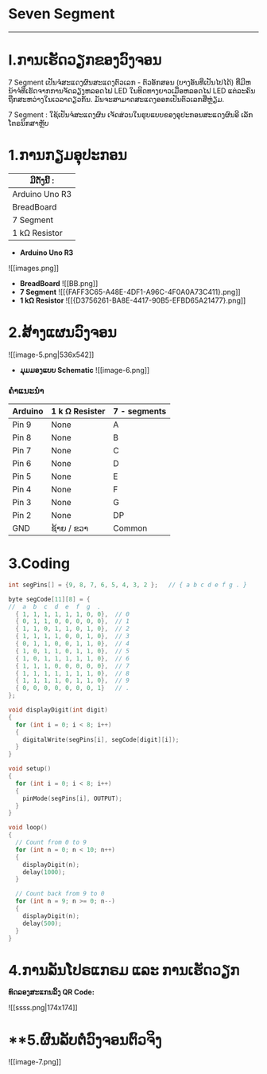 
# **Seven Segment**

---

# I.ການເຮັດວຽກຂອງວົງຈອນ

7 Segment ເປັນຈໍສະແດງຜົນສະແດງຕົວເລກ - ຕົວອັກສອນ (ບາງອັນທີ່ເປັນໄປໄດ້) ທີ່ມີຫນ້າຈໍທີ່ເຮັດຈາກການຈັດລຽງຫລອດໄຟ LED ໃນທິດທາງຍາວເມື່ອຫລອດໄຟ LED ແຕ່ລະຄົນຖືກສະຫວ່າງໃນເວລາດຽວກັນ. ມັນຈະສາມາດສະແດງອອກເປັນຕົວເລກສີ່ຫຼ່ຽມ.

7 Segment : ໃຊ້ເປັນຈໍສະແດງຜົນ ເຈັດສ່ວນໃນຮູບແບບຂອງອຸປະກອນສະແດງຜົນອີ ເລັກໂຕຣນິກສາຫຼັບ
# 1.ການກຽມອຸປະກອນ

| ມີດັ່ງນີ້ :    |
| -------------- |
| Arduino Uno R3 |
| BreadBoard     |
| 7 Segment      |
| 1 kΩ Resistor  |
- **Arduino Uno R3**

![[images.png]]

- **BreadBoard**
![[BB.png]]
- **7 Segment**
![[{FAFF3C65-A48E-4DF1-A96C-4F0A0A73C411}.png]]
- **1 kΩ Resistor**
![[{D3756261-BA8E-4417-90B5-EFBD65A21477}.png]]

# 2.ສ້າງແຜນວົງຈອນ
![[image-5.png|536x542]]
- **ມຸມມອງແບບ Schematic**
![[image-6.png]]
### ຄໍາແນະນໍາ

| Arduino | 1 k Ω Resister | 7 - segments |
| ------- | -------------- | ------------ |
| Pin 9   | None           | A            |
| Pin 8   | None           | B            |
| Pin 7   | None           | C            |
| Pin 6   | None           | D            |
| Pin 5   | None           | E            |
| Pin 4   | None           | F            |
| Pin 3   | None           | G            |
| Pin 2   | None           | DP           |
| GND     | ຊ້າຍ / ຂວາ     | Common       |

# 3.Coding
```cpp
int segPins[] = {9, 8, 7, 6, 5, 4, 3, 2 };   // { a b c d e f g . }

byte segCode[11][8] = {
//  a  b  c  d  e  f  g  .
  { 1, 1, 1, 1, 1, 1, 0, 0},  // 0
  { 0, 1, 1, 0, 0, 0, 0, 0},  // 1
  { 1, 1, 0, 1, 1, 0, 1, 0},  // 2
  { 1, 1, 1, 1, 0, 0, 1, 0},  // 3
  { 0, 1, 1, 0, 0, 1, 1, 0},  // 4
  { 1, 0, 1, 1, 0, 1, 1, 0},  // 5
  { 1, 0, 1, 1, 1, 1, 1, 0},  // 6
  { 1, 1, 1, 0, 0, 0, 0, 0},  // 7
  { 1, 1, 1, 1, 1, 1, 1, 0},  // 8
  { 1, 1, 1, 1, 0, 1, 1, 0},  // 9
  { 0, 0, 0, 0, 0, 0, 0, 1}   // .
};

void displayDigit(int digit)
{
  for (int i = 0; i < 8; i++)
  {
    digitalWrite(segPins[i], segCode[digit][i]);
  }
}

void setup()
{
  for (int i = 0; i < 8; i++)
  {
    pinMode(segPins[i], OUTPUT);
  }
}

void loop()
{
  // Count from 0 to 9
  for (int n = 0; n < 10; n++)   
  {
    displayDigit(n);
    delay(1000);
  }

  // Count back from 9 to 0
  for (int n = 9; n >= 0; n--)   
  {
    displayDigit(n);
    delay(500);
  }
}

```

# **4.ການລັນໂປຣແກຣມ ແລະ ການເຮັດວຽກ**
**ທົດລອງສະແກນລິ້ງ QR Code:**

![[ssss.png|174x174]]
# **5.ຜົນລັບຕໍ່ວົງຈອນຕົວຈິງ
![[image-7.png]]